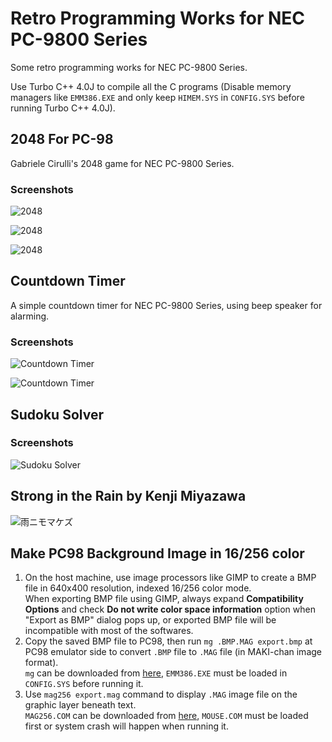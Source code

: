 Retro Programming Works for NEC PC-9800 Series
==============================================

Some retro programming works for NEC PC-9800 Series.

Use Turbo C++ 4.0J to compile all the C programs (Disable memory managers like `EMM386.EXE` and only keep `HIMEM.SYS` in `CONFIG.SYS` before running Turbo C++ 4.0J).

2048 For PC-98
--------------

Gabriele Cirulli's 2048 game for NEC PC-9800 Series.

### Screenshots

![2048](https://frank-deng.github.io/retro-works/PC98/screenshots/2048_1.png)

![2048](https://frank-deng.github.io/retro-works/PC98/screenshots/2048_2.png)

![2048](https://frank-deng.github.io/retro-works/PC98/screenshots/2048_3.png)


Countdown Timer
---------------

A simple countdown timer for NEC PC-9800 Series, using beep speaker for alarming.

### Screenshots

![Countdown Timer](https://frank-deng.github.io/retro-works/PC98/screenshots/timer1.png)

![Countdown Timer](https://frank-deng.github.io/retro-works/PC98/screenshots/timer2.png)


Sudoku Solver
-------------

### Screenshots

![Sudoku Solver](https://frank-deng.github.io/retro-works/PC98/screenshots/sudoku.png)


Strong in the Rain by Kenji Miyazawa
------------------------------------

![雨ニモマケズ](https://frank-deng.github.io/retro-works/PC98/screenshots/poem1.png)

Make PC98 Background Image in 16/256 color
------------------------------------------

1. On the host machine, use image processors like GIMP to create a BMP file in 640x400 resolution, indexed 16/256 color mode.  
When exporting BMP file using GIMP, always expand **Compatibility Options** and check **Do not write color space information** option when "Export as BMP" dialog pops up, or exported BMP file will be incompatible with most of the softwares.
2. Copy the saved BMP file to PC98, then run `mg .BMP.MAG export.bmp` at PC98 emulator side to convert `.BMP` file to `.MAG` file (in MAKI-chan image format).  
`mg` can be downloaded from [here](https://www.vector.co.jp/soft/dos/art/se002524.html), `EMM386.EXE` must be loaded in `CONFIG.SYS` before running it.
3. Use `mag256 export.mag` command to display `.MAG` image file on the graphic layer beneath text.  
`MAG256.COM` can be downloaded from [here](https://www.vector.co.jp/soft/dos/art/se050872.html), `MOUSE.COM` must be loaded first or system crash will happen when running it.


